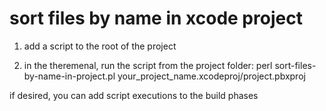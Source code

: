 # sort files by name in xcode project

1. add a script to the root of the project

2. in the theremenal, run the script from the project folder:
perl sort-files-by-name-in-project.pl your_project_name.xcodeproj/project.pbxproj

if desired, you can add script executions to the build phases
